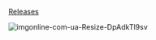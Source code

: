 [Releases](https://github.com/naturalniy/FinalProj-Bread-Meet/releases)




![imgonline-com-ua-Resize-DpAdkTl9sv](https://github.com/user-attachments/assets/04be6577-c8e7-448a-a35a-5874962fb97e)
